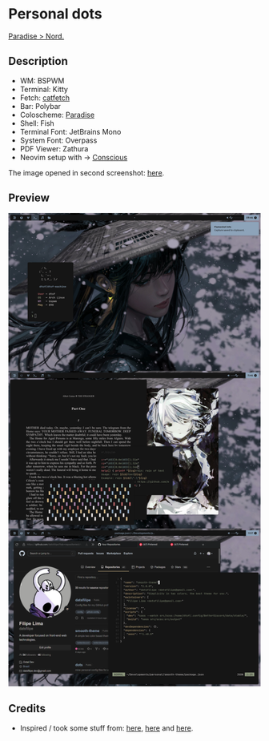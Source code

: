 # Personal dots

<span style="text-decoration: underline">Paradise > Nord.</span>

## Description

- WM: BSPWM
- Terminal: Kitty
- Fetch: [catfetch](https://github.com/N3k0Ch4n/Fetch/blob/main/catfetch.sh)
- Bar: Polybar
- Coloscheme: [Paradise](https://www.reddit.com/r/unixporn/comments/rs1fjs/oc_paradise_colorscheme/)
- Shell: Fish
- Terminal Font: JetBrains Mono
- System Font: Overpass
- PDF Viewer: Zathura
- Neovim setup with -> [Conscious](https://github.com/Manas140/Conscious)

The image opened in second screenshot: [here](https://www.pixiv.net/en/artworks/76922680).

## Preview

<div align="right">
<img width="800" src="./assets/howitlooks.png" alt="Preview"></img>
</div>

## Credits

- Inspired / took some stuff from: [here](https://www.reddit.com/r/unixporn/comments/sdfpj7/bspwm_trying_new_colorscheme/), [here](https://www.reddit.com/r/unixporn/comments/qhhbrc/bspwm_the_gardeners_love/) and [here](https://www.reddit.com/r/unixporn/comments/sak598/yabai_catppuccin_is_taking_over_and_i_love_it/).
